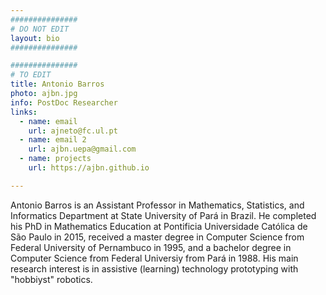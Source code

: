 ```yaml
---
###############
# DO NOT EDIT
layout: bio
###############

###############
# TO EDIT
title: Antonio Barros
photo: ajbn.jpg
info: PostDoc Researcher
links:
  - name: email
    url: ajneto@fc.ul.pt
  - name: email 2
    url: ajbn.uepa@gmail.com
  - name: projects
    url: https://ajbn.github.io

---
```


Antonio Barros is an Assistant Professor in Mathematics, Statistics,
and Informatics Department at State University of Pará in Brazil. He
completed his PhD in Mathematics Education at Pontificia Universidade
Católica de São Paulo in 2015, received a master degree in Computer
Science from Federal University of Pernambuco in 1995, and a bachelor
degree in Computer Science from Federal Universiy from Pará in 1988.
His main research interest is in assistive (learning) technology
prototyping with "hobbiyst" robotics.
